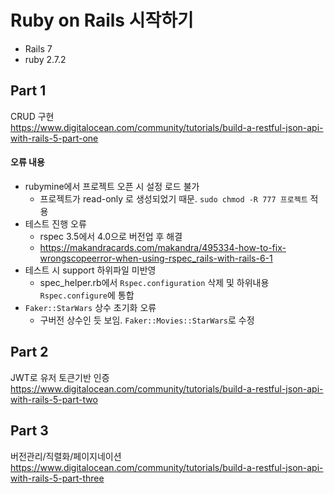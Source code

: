 # Ruby on Rails 시작하기
* Rails 7
* ruby 2.7.2
## Part 1
CRUD 구현 <br/>
https://www.digitalocean.com/community/tutorials/build-a-restful-json-api-with-rails-5-part-one
#### 오류 내용
* rubymine에서 프로젝트 오픈 시 설정 로드 불가
  * 프로젝트가 read-only 로 생성되었기 때문. `sudo chmod -R 777 프로젝트` 적용
* 테스트 진행 오류
  * rspec 3.5에서 4.0으로 버전업 후 해결
  * https://makandracards.com/makandra/495334-how-to-fix-wrongscopeerror-when-using-rspec_rails-with-rails-6-1
* 테스트 시 support 하위파일 미반영
  * spec_helper.rb에서 `Rspec.configuration` 삭제 및 하위내용 `Rspec.configure`에 통합
* `Faker::StarWars` 상수 초기화 오류
  * 구버전 상수인 듯 보임. `Faker::Movies::StarWars`로 수정

## Part 2
JWT로 유저 토큰기반 인증 <br/>
https://www.digitalocean.com/community/tutorials/build-a-restful-json-api-with-rails-5-part-two

## Part 3
버전관리/직렬화/페이지네이션 <br/>
https://www.digitalocean.com/community/tutorials/build-a-restful-json-api-with-rails-5-part-three
